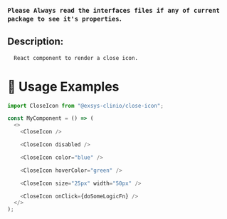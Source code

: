 ### `Please Always read the interfaces files if any of current package to see it's properties`.

## Description:

```sh
  React component to render a close icon.
```

# 🔨 Usage Examples

```typescript
import CloseIcon from "@exsys-clinio/close-icon";

const MyComponent = () => (
  <>
    <CloseIcon />

    <CloseIcon disabled />

    <CloseIcon color="blue" />

    <CloseIcon hoverColor="green" />

    <CloseIcon size="25px" width="50px" />

    <CloseIcon onClick={doSomeLogicFn} />
  </>
);
```
